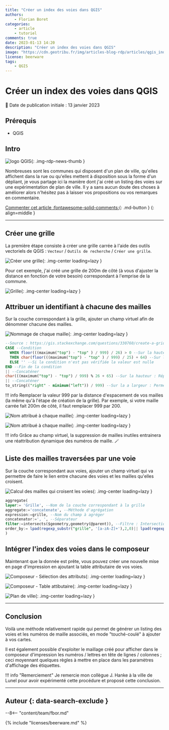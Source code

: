 ```yaml
---
title: "Créer un index des voies dans QGIS"
authors:
    - Florian Boret
categories:
    - article
    - tutoriel
comments: true
date: 2023-01-13 14:20
description: "Créer un index des voies dans QGIS"
image: "https://cdn.geotribu.fr/img/articles-blog-rdp/articles/qgis_index_voies/plan_ville.png"
license: beerware
tags:
    - QGIS
---
```


# Créer un index des voies dans QGIS

:calendar: Date de publication initiale : 13 janvier 2023

## Prérequis

- QGIS

## Intro

![logo QGIS](https://cdn.geotribu.fr/img/logos-icones/logiciels_librairies/qgis.png "logo QGIS"){: .img-rdp-news-thumb }

Nombreuses sont les communes qui disposent d'un plan de ville, qu'elles affichent dans la rue ou qu'elles mettent à disposition sous la forme d'un dépliant, je vous partage ici la manière dont j'ai créé un listing des voies sur une expérimentation de plan de ville. Il y a sans aucun doute des choses à améliorer alors n'hésitez pas à laisser vos propositions ou vos remarques en commentaire.

[Commenter cet article :fontawesome-solid-comments:](#__comments){: .md-button }
{: align=middle }

----

## Créer une grille

La première étape consiste à créer une grille carrée à l'aide des outils vectoriels de QGIS : `Vecteur` / `Outils de recherche` / `Créer une grille`.

![Créer une grille](https://cdn.geotribu.fr/img/articles-blog-rdp/articles/qgis_index_voies/creer_grille.png "Créer une grille"){: .img-center loading=lazy }

Pour cet exemple, j'ai créé une grille de 200m de côté (à vous d'ajuster la distance en fonction de votre besoin) correspondant à l'emprise de la commune.

![Grille](https://cdn.geotribu.fr/img/articles-blog-rdp/articles/qgis_index_voies/grille.png "Grille"){: .img-center loading=lazy }

## Attribuer un identifiant à chacune des mailles

Sur la couche correspondant à la grille, ajouter un champ virtuel afin de dénommer chacune des mailles.

![Nommage de chaque maille](https://cdn.geotribu.fr/img/articles-blog-rdp/articles/qgis_index_voies/nom_maille.png "Nommage de chaque maille"){: .img-center loading=lazy }

```sql
--Source : https://gis.stackexchange.com/questions/330760/create-a-grid-with-all-polygons-labelled-index-style
CASE --Condition
  WHEN floor(((maximum("top") - "top" ) / 999) / 26) > 0 --Sur la hauteur : Compte si plus de 26 lignes et donc plus de 26 lettres qui seront utilisées (A-Z)
  THEN char(floor(((maximum("top") - "top" ) / 999) / 25) + 64) --Sur la hauteur : Répétition jusqu'à 26 fois de chacune des lettres de A à Z
  ELSE '' --Si la condition n'est pas vérifiée la valeur est nulle
END --Fin de la condition
|| --Concaténer
char(((maximum("top") - "top") / 999) % 26 + 65) --Sur la hauteur : Répétition des lettres de A à Z sur chacune des lignes - Utilisation du modulo %
|| --Concaténer
to_string(("right" - minimum("left")) / 999) --Sur la a largeur : Permet de déterminer le numéro correspondant aux colonnes (nombre illimité)
```

!!! info
    Remplacer la valeur 999 par la distance d'espacement de vos mailles (la même qu'à l'étape de création de la grille). Par exemple, si votre maille carrée fait 200m de côté, il faut remplacer 999 par 200.

![Nom attribué à chaque maille](https://cdn.geotribu.fr/img/articles-blog-rdp/articles/qgis_index_voies/nom_maille2.png "Nom attribué à chaque maille"){: .img-center loading=lazy }

![Nom attribué à chaque maille](https://cdn.geotribu.fr/img/articles-blog-rdp/articles/qgis_index_voies/nom_maille3.png "Nom attribué à chaque maille"){: .img-center loading=lazy }

!!! info
    Grâce au champ virtuel, la suppression de mailles inutiles entrainera une réattribution dynamique des numéros de maille. :magic_wand:

## Liste des mailles traversées par une voie

Sur la couche correspondant aux voies, ajouter un champ virtuel qui va permettre de faire le lien entre chacune des voies et les mailles qu'elles croisent.

![Calcul des mailles qui croisent les voies](https://cdn.geotribu.fr/img/articles-blog-rdp/articles/qgis_index_voies/calcul_liste_mailles.png "Calcul des mailles qui croisent les voies"){: .img-center loading=lazy }

```sql
aggregate(
layer:= 'Grille', --Nom de la couche correspondant à la grille
aggregate:='concatenate', --Méthode d'agrégation
expression:=grille, --Nom du champ à agréger
concatenator:=', ', --Séparateur
filter:=intersects($geometry,geometry(@parent)), --Filtre : Intersection entre la grille et les voies
order_by:= lpad(regexp_substr("grille", '[a-zA-Z]+'),2,0)|| lpad(regexp_substr("grille", '(\\d+)[^\\d]*$'),4,0)--Range les mailles suivant leur codification (Lettre + Numéro)
)
```

## Intégrer l'index des voies dans le composeur

Maintenant que la donnée est prête, vous pouvez créer une nouvelle mise en page d'impression en ajoutant la table attributaire de vos voies.

![Composeur - Sélection des attributs](https://cdn.geotribu.fr/img/articles-blog-rdp/articles/qgis_index_voies/selection_attributs.png "Composeur - Sélection des attributs"){: .img-center loading=lazy }

![Composeur - Table attibutaire](https://cdn.geotribu.fr/img/articles-blog-rdp/articles/qgis_index_voies/table_attributaire.png "Composeur - Table attibutaire"){: .img-center loading=lazy }

![Plan de ville](https://cdn.geotribu.fr/img/articles-blog-rdp/articles/qgis_index_voies/plan_ville.png "Plan de ville"){: .img-center loading=lazy }

----

## Conclusion

Voilà une méthode relativement rapide qui permet de générer un listing des voies et les numéros de maille associés, en mode "touché-coulé" à ajouter à vos cartes.

Il est également possible d'exploiter le maillage créé pour afficher dans le composeur d'impression les numéros / lettres en tête de lignes / colonnes ; ceci moyennant quelques règles à mettre en place dans les paramètres d'affichage des étiquettes.

!!! info "Remerciement"
    Je remercie mon collègue J. Hanke à la ville de Lunel pour avoir expérimenté cette procédure et proposé cette conclusion.

----

## Auteur {: data-search-exclude }

--8<-- "content/team/fbor.md"

{% include "licenses/beerware.md" %}

